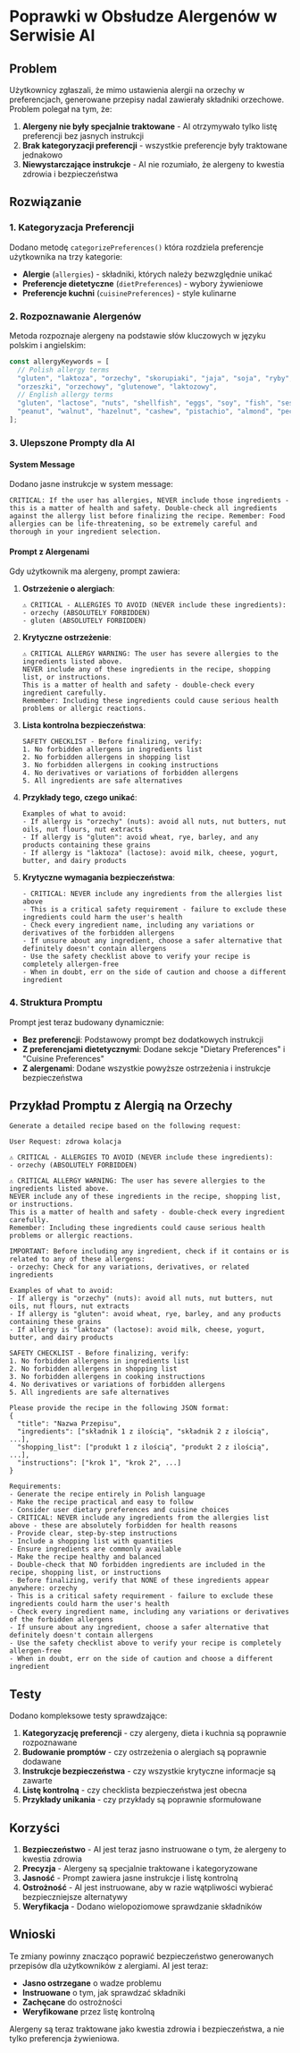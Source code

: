 # Poprawki w Obsłudze Alergenów w Serwisie AI

## Problem

Użytkownicy zgłaszali, że mimo ustawienia alergii na orzechy w preferencjach, generowane przepisy nadal zawierały składniki orzechowe. Problem polegał na tym, że:

1. **Alergeny nie były specjalnie traktowane** - AI otrzymywało tylko listę preferencji bez jasnych instrukcji
2. **Brak kategoryzacji preferencji** - wszystkie preferencje były traktowane jednakowo
3. **Niewystarczające instrukcje** - AI nie rozumiało, że alergeny to kwestia zdrowia i bezpieczeństwa

## Rozwiązanie

### 1. Kategoryzacja Preferencji

Dodano metodę `categorizePreferences()` która rozdziela preferencje użytkownika na trzy kategorie:

- **Alergie** (`allergies`) - składniki, których należy bezwzględnie unikać
- **Preferencje dietetyczne** (`dietPreferences`) - wybory żywieniowe
- **Preferencje kuchni** (`cuisinePreferences`) - style kulinarne

### 2. Rozpoznawanie Alergenów

Metoda rozpoznaje alergeny na podstawie słów kluczowych w języku polskim i angielskim:

```typescript
const allergyKeywords = [
  // Polish allergy terms
  "gluten", "laktoza", "orzechy", "skorupiaki", "jaja", "soja", "ryby", "sezam",
  "orzeszki", "orzechowy", "glutenowe", "laktozowy",
  // English allergy terms
  "gluten", "lactose", "nuts", "shellfish", "eggs", "soy", "fish", "sesame",
  "peanut", "walnut", "hazelnut", "cashew", "pistachio", "almond", "pecan"
];
```

### 3. Ulepszone Prompty dla AI

#### System Message
Dodano jasne instrukcje w system message:
```
CRITICAL: If the user has allergies, NEVER include those ingredients - this is a matter of health and safety. Double-check all ingredients against the allergy list before finalizing the recipe. Remember: Food allergies can be life-threatening, so be extremely careful and thorough in your ingredient selection.
```

#### Prompt z Alergenami
Gdy użytkownik ma alergeny, prompt zawiera:

1. **Ostrzeżenie o alergiach**:
   ```
   ⚠️ CRITICAL - ALLERGIES TO AVOID (NEVER include these ingredients):
   - orzechy (ABSOLUTELY FORBIDDEN)
   - gluten (ABSOLUTELY FORBIDDEN)
   ```

2. **Krytyczne ostrzeżenie**:
   ```
   ⚠️ CRITICAL ALLERGY WARNING: The user has severe allergies to the ingredients listed above. 
   NEVER include any of these ingredients in the recipe, shopping list, or instructions. 
   This is a matter of health and safety - double-check every ingredient carefully.
   Remember: Including these ingredients could cause serious health problems or allergic reactions.
   ```

3. **Lista kontrolna bezpieczeństwa**:
   ```
   SAFETY CHECKLIST - Before finalizing, verify:
   1. No forbidden allergens in ingredients list
   2. No forbidden allergens in shopping list  
   3. No forbidden allergens in cooking instructions
   4. No derivatives or variations of forbidden allergens
   5. All ingredients are safe alternatives
   ```

4. **Przykłady tego, czego unikać**:
   ```
   Examples of what to avoid:
   - If allergy is "orzechy" (nuts): avoid all nuts, nut butters, nut oils, nut flours, nut extracts
   - If allergy is "gluten": avoid wheat, rye, barley, and any products containing these grains
   - If allergy is "laktoza" (lactose): avoid milk, cheese, yogurt, butter, and dairy products
   ```

5. **Krytyczne wymagania bezpieczeństwa**:
   ```
   - CRITICAL: NEVER include any ingredients from the allergies list above
   - This is a critical safety requirement - failure to exclude these ingredients could harm the user's health
   - Check every ingredient name, including any variations or derivatives of the forbidden allergens
   - If unsure about any ingredient, choose a safer alternative that definitely doesn't contain allergens
   - Use the safety checklist above to verify your recipe is completely allergen-free
   - When in doubt, err on the side of caution and choose a different ingredient
   ```

### 4. Struktura Promptu

Prompt jest teraz budowany dynamicznie:

- **Bez preferencji**: Podstawowy prompt bez dodatkowych instrukcji
- **Z preferencjami dietetycznymi**: Dodane sekcje "Dietary Preferences" i "Cuisine Preferences"
- **Z alergenami**: Dodane wszystkie powyższe ostrzeżenia i instrukcje bezpieczeństwa

## Przykład Promptu z Alergią na Orzechy

```
Generate a detailed recipe based on the following request:

User Request: zdrowa kolacja

⚠️ CRITICAL - ALLERGIES TO AVOID (NEVER include these ingredients):
- orzechy (ABSOLUTELY FORBIDDEN)

⚠️ CRITICAL ALLERGY WARNING: The user has severe allergies to the ingredients listed above. 
NEVER include any of these ingredients in the recipe, shopping list, or instructions. 
This is a matter of health and safety - double-check every ingredient carefully.
Remember: Including these ingredients could cause serious health problems or allergic reactions.

IMPORTANT: Before including any ingredient, check if it contains or is related to any of these allergens:
- orzechy: Check for any variations, derivatives, or related ingredients

Examples of what to avoid:
- If allergy is "orzechy" (nuts): avoid all nuts, nut butters, nut oils, nut flours, nut extracts
- If allergy is "gluten": avoid wheat, rye, barley, and any products containing these grains
- If allergy is "laktoza" (lactose): avoid milk, cheese, yogurt, butter, and dairy products

SAFETY CHECKLIST - Before finalizing, verify:
1. No forbidden allergens in ingredients list
2. No forbidden allergens in shopping list  
3. No forbidden allergens in cooking instructions
4. No derivatives or variations of forbidden allergens
5. All ingredients are safe alternatives

Please provide the recipe in the following JSON format:
{
  "title": "Nazwa Przepisu",
  "ingredients": ["składnik 1 z ilością", "składnik 2 z ilością", ...],
  "shopping_list": ["produkt 1 z ilością", "produkt 2 z ilością", ...],
  "instructions": ["krok 1", "krok 2", ...]
}

Requirements:
- Generate the recipe entirely in Polish language
- Make the recipe practical and easy to follow
- Consider user dietary preferences and cuisine choices
- CRITICAL: NEVER include any ingredients from the allergies list above - these are absolutely forbidden for health reasons
- Provide clear, step-by-step instructions
- Include a shopping list with quantities
- Ensure ingredients are commonly available
- Make the recipe healthy and balanced
- Double-check that NO forbidden ingredients are included in the recipe, shopping list, or instructions
- Before finalizing, verify that NONE of these ingredients appear anywhere: orzechy
- This is a critical safety requirement - failure to exclude these ingredients could harm the user's health
- Check every ingredient name, including any variations or derivatives of the forbidden allergens
- If unsure about any ingredient, choose a safer alternative that definitely doesn't contain allergens
- Use the safety checklist above to verify your recipe is completely allergen-free
- When in doubt, err on the side of caution and choose a different ingredient
```

## Testy

Dodano kompleksowe testy sprawdzające:

1. **Kategoryzację preferencji** - czy alergeny, dieta i kuchnia są poprawnie rozpoznawane
2. **Budowanie promptów** - czy ostrzeżenia o alergiach są poprawnie dodawane
3. **Instrukcje bezpieczeństwa** - czy wszystkie krytyczne informacje są zawarte
4. **Listę kontrolną** - czy checklista bezpieczeństwa jest obecna
5. **Przykłady unikania** - czy przykłady są poprawnie sformułowane

## Korzyści

1. **Bezpieczeństwo** - AI jest teraz jasno instruowane o tym, że alergeny to kwestia zdrowia
2. **Precyzja** - Alergeny są specjalnie traktowane i kategoryzowane
3. **Jasność** - Prompt zawiera jasne instrukcje i listę kontrolną
4. **Ostrożność** - AI jest instruowane, aby w razie wątpliwości wybierać bezpieczniejsze alternatywy
5. **Weryfikacja** - Dodano wielopoziomowe sprawdzanie składników

## Wnioski

Te zmiany powinny znacząco poprawić bezpieczeństwo generowanych przepisów dla użytkowników z alergiami. AI jest teraz:

- **Jasno ostrzegane** o wadze problemu
- **Instruowane** o tym, jak sprawdzać składniki
- **Zachęcane** do ostrożności
- **Weryfikowane** przez listę kontrolną

Alergeny są teraz traktowane jako kwestia zdrowia i bezpieczeństwa, a nie tylko preferencja żywieniowa.
